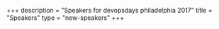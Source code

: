 +++
description = "Speakers for devopsdays philadelphia 2017"
title = "Speakers"
type = "new-speakers"
+++